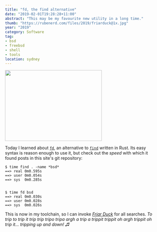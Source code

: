 ```yaml
---
title: "fd, the find alternative"
date: "2019-02-01T19:28:28+11:00"
abstract: "This may be my favourite new utility in a long time."
thumb: "https://rubenerd.com/files/2019/friarduck@1x.jpg"
year: "2019"
category: Software
tag:
- bsd
- freebsd
- shell
- tools
location: sydney
---
```

<p><img src="https://rubenerd.com/files/2019/friarduck@1x.jpg" srcset="https://rubenerd.com/files/2019/friarduck@1x.jpg 1x, https://rubenerd.com/files/2019/friarduck@2x.jpg 2x" alt="" style="width:320px; height:234px;" /></p>

Today I learned about <code>[fd]</code>, an alternative to <code>[find]</code> written in Rust. Its easy syntax is reason enough to use it, but check out the *speed* with which it found posts in this site's git repository:

    $ time find . -name *bsd*
    ==> real 0m0.595s
    ==> user 0m0.054s
    ==> sys  0m0.285s
      
       
    $ time fd bsd
    ==> real 0m0.030s
    ==> user 0m0.028s
    ==> sys  0m0.026s

This is now in my toolchain, so I can invoke *[Friar Duck]* for all searches. *To trip to trip it trip trip tripo tripa argh a trip a trippit trippit oh argh trippit oh trip it... tripping up and down! ♫*

[fd]: https://github.com/sharkdp/fd
[find]: https://www.freebsd.org/cgi/man.cgi?query=find
[ack]: https://beyondgrep.com/
[Friar Duck]: https://en.wikipedia.org/wiki/Robin_Hood_Daffy

